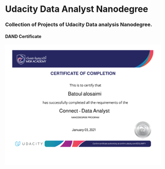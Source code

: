 # Udacity Data Analyst Nanodegree 

### Collection of Projects of Udacity Data analysis Nanodegree.

#### DAND Certificate 
![Certificate](DNND.png)


